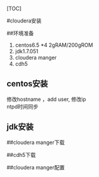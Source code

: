 [TOC]

#cloudera安装

##环境准备
1. centos6.5 *4 2gRAM/200gROM  
2. jdk1.7.051   
3. cloudera manger  
4. cdh5  

## centos安装
修改hostname ，add user, 修改ip  
ntpd时间同步
## jdk安装

##cloudera manger下载

##cdh5下载

##cloudera manger配置



